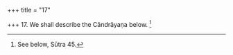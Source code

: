 +++
title = "17"

+++
17. We shall describe the Cāndrāyaṇa below. [^14] 


[^14]:  See below, Sūtra 45.
